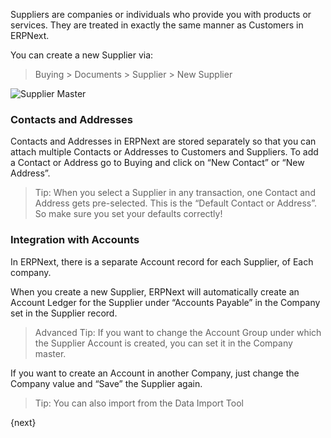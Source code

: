 Suppliers are companies or individuals who provide you with products or
services. They are treated in exactly the same manner as Customers in ERPNext.

You can create a new Supplier via:

> Buying > Documents > Supplier > New Supplier

<img class="screenshot" alt="Supplier Master" src="assets/img/buying/supplier-master.png">

### Contacts and Addresses

Contacts and Addresses in ERPNext are stored separately so that you can attach
multiple Contacts or Addresses to Customers and Suppliers. To add a Contact or
Address go to Buying and click on “New Contact” or “New Address”.

> Tip: When you select a Supplier in any transaction, one Contact and Address
gets pre-selected. This is the “Default Contact or Address”. So make sure you
set your defaults correctly!

### Integration with Accounts

In ERPNext, there is a separate Account record for each Supplier, of Each
company.

When you create a new Supplier, ERPNext will automatically create an Account
Ledger for the Supplier under “Accounts Payable” in the Company set in the
Supplier record.

> Advanced Tip: If you want to change the Account Group under which the
Supplier Account is created, you can set it in the Company master.

If you want to create an Account in another Company, just change the Company
value and “Save” the Supplier again.

> Tip: You can also import from the Data Import Tool

{next}
